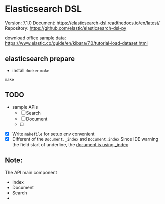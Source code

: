 # Elasticsearch DSL 

Version: 7.1.0
Document: https://elasticsearch-dsl.readthedocs.io/en/latest/
Repository: https://github.com/elastic/elasticsearch-dsl-py

download office sample data: https://www.elastic.co/guide/en/kibana/7.0/tutorial-load-dataset.html

## elasticsearch prepare

- install `docker` `make`
```
make
```

## TODO

- sample APIs
  - [ ] Search
  - [ ] Document
  - [ ] 
- [x] Write `makefile` for setup env convenient
- [x] Different of the `Document._index` and `Document.index`
Since IDE warning the field start of underline, the [document is using _index](https://elasticsearch-dsl.readthedocs.io/en/latest/persistence.html?highlight=template#indextemplate)

## Note:

The API main component
- Index
- Document
- Search
- 

